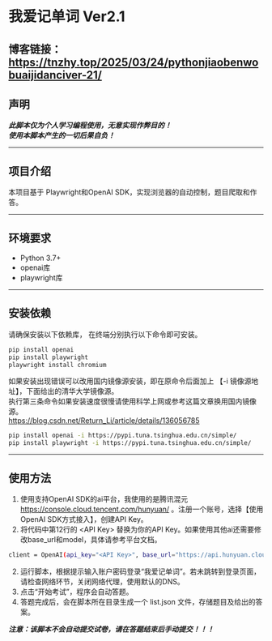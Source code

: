 # 我爱记单词 Ver2.1
博客链接：  
https://tnzhy.top/2025/03/24/pythonjiaobenwobuaijidanciver-21/
---

## 声明
***此脚本仅为个人学习编程使用，无意实现作弊目的！***  
***使用本脚本产生的一切后果自负！***

---

## 项目介绍
本项目基于 Playwright和OpenAI SDK，实现浏览器的自动控制，题目爬取和作答。

---

## 环境要求
* Python 3.7+
* openai库
* playwright库

---

## 安装依赖
请确保安装以下依赖库， 在终端分别执行以下命令即可安装。
```bash
pip install openai
pip install playwright
playwright install chromium
```
如果安装出现错误可以改用国内镜像源安装，即在原命令后面加上 【-i 镜像源地址】，下面给出的清华大学镜像源。  
执行第三条命令如果安装速度很慢请使用科学上网或参考这篇文章换用国内镜像源。  
https://blog.csdn.net/Return_Li/article/details/136056785
```bash
pip install openai -i https://pypi.tuna.tsinghua.edu.cn/simple/
pip install playwright -i https://pypi.tuna.tsinghua.edu.cn/simple/
```

---

## 使用方法
1. 使用支持OpenAI SDK的ai平台，我使用的是腾讯混元 https://console.cloud.tencent.com/hunyuan/ 。注册一个账号，选择【使用OpenAI SDK方式接入】，创建API Key。
2. 将代码中第12行的 \<API Key\> 替换为你的API Key。如果使用其他ai还需要修改base_url和model，具体请参考平台文档。

```bash
client = OpenAI(api_key="<API Key>", base_url="https://api.hunyuan.cloud.tencent.com/v1")
```

2. 运行脚本，根据提示输入账户密码登录“我爱记单词”。若未跳转到登录页面，请检查网络环节，关闭网络代理，使用默认的DNS。
3. 点击“开始考试”，程序会自动答题。
4. 答题完成后，会在脚本所在目录生成一个 list.json 文件，存储题目及给出的答案。  

***注意：该脚本不会自动提交试卷，请在答题结束后手动提交！！！***

